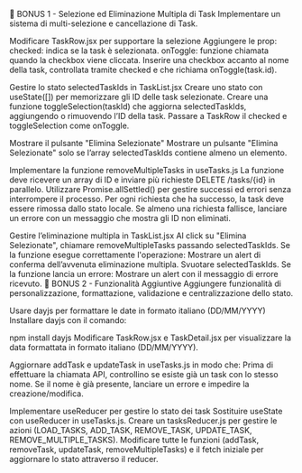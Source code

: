 <!-- 📌 Milestone 1 - Setup e Routing
Clonare il backend del progetto, impostare il frontend con Vite e configurare il routing con react-router-dom.

Clonare e avviare il backend:

Per gestire i task, utilizzeremo un backend già pronto.

Cloniamo il repository

https://github.com/boolean-it/react-task-manager-back
e avviamo il server con:

npm install
npm run start
Dopo qualche secondo, nel terminale apparirà un messaggio simile a:

✅ Server in ascolto su http://localhost:3001
Questo URL dovrà essere utilizzato per configurare il frontend.

Impostiamo il frontend:

Creiamo il progetto con Vite.
Installiamo react-router-dom nel progetto.
Creiamo il router principale in App.jsx utilizzando BrowserRouter.
Definiamo due pagine principali:

Lista dei Task (TaskList.jsx) → mostrerà l'elenco dei task.
Aggiungi Task (AddTask.jsx) → conterrà il form per aggiungere un nuovo task.
Aggiungere una barra di navigazione con NavLink, per permettere all'utente di spostarsi tra le pagine.

Definire le rotte con Routes e Route, associando ogni percorso alla rispettiva pagina. -->

<!-- 📌 Milestone 2 - Setup Context API e Fetch Iniziale
Creare un contesto globale per la gestione dei dati e recuperare la lista dei task dall'API.


Salvare l'URL dell'API nel file .env del progetto frontend:
Creare un file .env nella cartella del progetto frontend e aggiungere lo URL della API raccolto alla Milestone 1.
In questo modo, l'URL sarà accessibile in tutto il progetto senza doverlo scrivere manualmente nel codice.

Creare un Context API (GlobalContext) per gestire lo stato globale dell'applicazione.

Definire uno useState all'interno del provider, per memorizzare la lista dei task.

Effettuare una richiesta GET a /tasks al caricamento dell'app, utilizzando useEffect, e salvare i dati nello stato.

Stampare in console i dati ricevuti per verificare il corretto recupero delle informazioni.

Rendere disponibile il GlobalContext.Provider in App.jsx, avvolgendo l'intera applicazione. -->

<!-- 📌 Milestone 3 - Lista dei Task (Pagina)
Visualizzare l'elenco dei task in una tabella e ottimizzare il rendering con React.memo().

Recuperare la lista dei task dal GlobalContext e mostrarla nella pagina TaskList.jsx.

Strutturare TaskList.jsx come una tabella, con le intestazioni Nome, Stato, Data di Creazione.

Creare un componente TaskRow.jsx, che rappresenta una singola riga della tabella e mostra solo le proprietà title, status e createdAt (escludendo description).

Applicare uno stile differente alla colonna status, assegnando i seguenti colori di sfondo alle celle in base al valore dello stato:
"To do" → rosso
"Doing" → giallo
"Done" → verde

Utilizzare React.memo() su TaskRow.jsx per ottimizzare le prestazioni ed evitare render inutili. -->

<!-- 📌 Milestone 4 - Creazione del Custom Hook useTasks() (GET)
Creare un custom hook per centralizzare la gestione dei task e semplificare l'accesso ai dati.


Creare un hook useTasks() che recupera i task iniziali con una richiesta GET a /tasks e li memorizza in uno stato locale (useState).

Definire le funzioni addTask, removeTask, updateTask all'interno di useTasks(), lasciandole vuote per ora.

Rendere disponibili le funzioni e la lista dei task restituendole come valore dell'hook.

Integrare useTasks() nel GlobalContext, in modo che tutti i componenti possano accedere ai task e alle funzioni di gestione. -->

<!-- 📌 Milestone 5 - Creazione del Form per Aggiungere un Task
Creare un form per aggiungere un task, senza ancora inviare i dati all'API.

Aggiornare la pagina AddTask.jsx per contenere un form con i seguenti campi:

Nome del task (title) → Input controllato (useState).
Descrizione (description) → Textarea non controllata (useRef).
Stato (status) → Select non controllata (useRef), con opzioni "To do", "Doing", "Done", e valore predefinito "To do".

Validare il campo Nome (title):

Il campo non può essere vuoto.
Non può contenere simboli speciali.
Se il valore è errato, mostrare un messaggio di errore.
Utilizzare una costante con i caratteri vietati:
const symbols = "!@#$%^&*()-_=+[]{}|;:'\\",.<>?/`~";
Gestione del Submit del Form:

Al click del bottone "Aggiungi Task", il form deve SOLO stampare in console l’oggetto task con i valori inseriti (NON deve ancora essere inviata la richiesta all’API). -->


<!-- 📌 Milestone 6 - Integrazione dell'API per Aggiungere un Task (POST)
Collegare il form di AddTask all'API e completare la funzione addTask in useTasks().


Completare la funzione addTask in useTasks():
La funzione deve ricevere un oggetto contenente le proprietà title, description e status.

Effettuare una chiamata API POST /tasks, inviando l’oggetto come body in formato JSON.

La chiamata API restituisce un oggetto con la seguente struttura:

In caso di successo:
{ success: true, task: /* la task creata */ }

In caso di errore:
{ success: false, message: "Messaggio di errore" }

La funzione addTask deve controllare il valore di success nella risposta:

Se success è true, aggiornare lo stato globale aggiungendo la nuova task.
Se success è false, lanciare un errore con message come testo.

Modificare la gestione del Submit del Form in AddTask.jsx:
Eseguire la funzione addTask di useTasks(), passando l’oggetto con title, description e status.

Se la funzione esegue correttamente l'operazione:
Mostrare un alert di conferma dell’avvenuta creazione della task.
Resettare il form.

Se la funzione lancia un errore:
Mostrare un alert con il messaggio di errore ricevuto. -->

<!-- 📌 Milestone 7 - Creazione della Pagina Dettaglio Task
Creare la pagina TaskDetail.jsx, che visualizza i dettagli di un task


Aggiornare TaskRow.jsx
Rendere il title un link a /task/:id, in modo che cliccando sul nome del task si venga reindirizzati alla pagina di dettaglio.

Aggiornare App.jsx per aggiungere la rotta TaskDetail.jsx
Aggiungere la rotta /task/:id che caricherà il componente TaskDetail.jsx.

Creare TaskDetail.jsx per mostrare:
Nome (title)
Descrizione (description)
Stato (status)
Data di creazione (createdAt)
Un bottone "Elimina Task", che per ora stampa solo "Elimino task" in console. -->
<!-- 
📌 Milestone 8 - Funzione di Eliminazione Task (DELETE)
Aggiungere la funzionalità di eliminazione di un task con una chiamata API e aggiornare lo stato.

Completare la funzione removeTask in useTasks():
La funzione deve ricevere un taskId e effettuare una chiamata API DELETE /tasks/:id.

La chiamata API restituisce un oggetto con la seguente struttura:

In caso di successo:

{ success: true }
In caso di errore:

{ success: false, message: "Messaggio di errore" }
La funzione removeTask deve controllare il valore di success nella risposta:

Se success è true, rimuovere il task dallo stato globale.
Se success è false, lanciare un errore con message come testo.

Gestire l'eliminazione della task in TaskDetail.jsx:
Al click su "Elimina Task", chiamare removeTask passando l'id del task.
Se la funzione esegue correttamente l'operazione:
Mostrare un alert di conferma dell’avvenuta eliminazione.
Reindirizzare l’utente alla lista dei task (/).
Se la funzione lancia un errore:
Mostrare un alert con il messaggio di errore ricevuto. -->

<!-- 📌 Milestone 9 - Componente Modal e Conferma Eliminazione Task
Creare un componente Modal riutilizzabile e utilizzarlo per confermare l’eliminazione di un task.

Creare il componente Modal.jsx, che deve:
Accettare i seguenti props:
title: il titolo della modale.
content: il contenuto principale della modale.
show: stato booleano per mostrare o nascondere la modale.
onClose: funzione per chiudere la modale.
onConfirm: funzione eseguita al click del bottone di conferma.
confirmText (opzionale, default "Conferma"): testo del bottone di conferma.
Utilizzare ReactDOM.createPortal per rendere la modale indipendente dal flusso di rendering.
Implementare i pulsanti "Annulla" (chiude la modale) e "Conferma" (esegue onConfirm).

Integrare il componente Modal in TaskDetail.jsx per confermare l'eliminazione:
Quando l’utente clicca su "Elimina Task", deve aprirsi la modale di conferma.
Se l’utente conferma, vengono eseguite le stesse operazioni della Milestone 8. -->

<!-- 📌 Milestone 10 - Modale e Funzione di Modifica Task (PUT)
Creare una modale per modificare i dettagli di un task e aggiornare i dati tramite API.

Completare la funzione updateTask in useTasks():

La funzione deve ricevere un oggetto updatedTask e effettuare una chiamata API PUT /tasks/:id.

La chiamata API restituisce un oggetto con la seguente struttura:

In caso di successo:

{ success: true, task: /* la task aggiornata */ }
In caso di errore:

{ success: false, message: "Messaggio di errore" }
La funzione updateTask deve controllare il valore di success nella risposta:

Se success è true, aggiornare la task nello stato globale.
Se success è false, lanciare un errore con message come testo.

Creare il componente EditTaskModal.jsx:

Deve accettare i seguenti props:
show (boolean): determina se la modale è visibile.
onClose (function): funzione per chiudere la modale.
task (object): oggetto che rappresenta il task da modificare.
onSave (function): funzione che viene chiamata al salvataggio con il task aggiornato.
Utilizzare il componente Modal per creare la modale di modifica, passandogli i seguenti valori:
title: "Modifica Task".
content: un form contenente i campi del task da modificare.
confirmText: "Salva".
onConfirm: deve attivare il submit del form.

💡 Importante:
Per attivare il submit del form, dobbiamo ottenere un riferimento diretto al form all'interno del componente. Creiamo una ref con useRef() e associamola al form.
Questo ci permette di chiamare il metodo editFormRef.current.requestSubmit() quando l'utente clicca su "Salva" nella modale, simulando il comportamento di un normale submit.

Strutturare il form all'interno della modale, includendo i seguenti campi:
Nome (title) → Input di testo controllato (useState).
Descrizione (description) → Textarea controllata (useState).
Stato (status) → Select controllata (useState) con opzioni "To do", "Doing", "Done".
L'onSubmit del form deve eseguire onSave, passandogli la task modificata.

Integrare EditTaskModal in TaskDetail.jsx, con un nuovo bottone "Modifica Task":

Quando l’utente clicca su "Modifica", si apre la modale con il form precompilato.
L'onSave di EditTaskModal deve eseguire la funzione updateTask di useTasks(), passando la task modificata.
Se la funzione esegue correttamente l'operazione:
Mostrare un alert di conferma dell’avvenuta modifica.
Chiudere la modale.
Se la funzione lancia un errore:
Mostrare un alert con il messaggio di errore ricevuto. -->


<!-- 📌 Milestone 11 - Ordinamento delle Task
Implementare un sistema di ordinamento nella tabella delle task, permettendo all'utente di ordinare i task in base a diversi criteri.


Aggiungere due state in TaskList.jsx:
sortBy: rappresenta il criterio di ordinamento (title, status, createdAt).
sortOrder: rappresenta la direzione (1 per crescente, -1 per decrescente).
Il default di sortBy è createdAt, il default di sortOrder, è 1.

Modificare la tabella per rendere cliccabili le intestazioni (th), in modo che al click:
Se la colonna è già selezionata (sortBy uguale alla colonna cliccata), invertire sortOrder.
Se la colonna è diversa, impostare sortBy sulla nuova colonna e sortOrder su 1.

Implementare la logica di ordinamento con useMemo(), in modo che l’array ordinato venga ricalcolato solo quando cambiano tasks, sortBy o sortOrder:
Ordinamento per title → alfabetico (localeCompare).
Ordinamento per status → ordine predefinito: "To do" < "Doing" < "Done".
Ordinamento per createdAt → confrontando il valore numerico della data (.getTime()).
Applicare sortOrder per definire se l’ordine è crescente o decrescente. -->


<!-- 📌 Milestone 12 - Ricerca dei Task con Debounce
Aggiungere un campo di ricerca che permette all’utente di filtrare i task in base al nome, ottimizzando le prestazioni con debounce.
r3

Creare un input di ricerca controllato
Aggiungere un input di ricerca controllato in TaskList.jsx sopra la tabella, in modo che l’utente possa digitare per cercare un task.
Creare uno stato searchQuery (useState) per memorizzare il valore dell'input.

Modificare l'useMemo() per filtrare e ordinare i task
Applicare il filtraggio basato su searchQuery.
La ricerca deve essere case insensitive.
Ordinare i risultati in base ai criteri esistenti (es. nome, stato, data di creazione).

Aggiungere il debounce per migliorare le prestazioni
Creare una funzione debounce con setTimeout() per ritardare l’aggiornamento di searchQuery.

Usare useCallback() per memorizzare la funzione di debounce e prevenire inutili ricalcoli.



💡 Importante:
Il debounce non funziona bene sugli input controllati.
Rimuovere value dall’input, rendendolo non controllato, affinché il debounce possa funzionare correttamente. -->



🎯 BONUS 1 - Selezione ed Eliminazione Multipla di Task
Implementare un sistema di multi-selezione e cancellazione di Task.


Modificare TaskRow.jsx per supportare la selezione
Aggiungere le prop:
checked: indica se la task è selezionata.
onToggle: funzione chiamata quando la checkbox viene cliccata.
Inserire una checkbox accanto al nome della task, controllata tramite checked e che richiama onToggle(task.id).

Gestire lo stato selectedTaskIds in TaskList.jsx
Creare uno stato con useState([]) per memorizzare gli ID delle task selezionate.
Creare una funzione toggleSelection(taskId) che aggiorna selectedTaskIds, aggiungendo o rimuovendo l’ID della task.
Passare a TaskRow il checked e toggleSelection come onToggle.

Mostrare il pulsante "Elimina Selezionate"
Mostrare un pulsante "Elimina Selezionate" solo se l’array selectedTaskIds contiene almeno un elemento.

Implementare la funzione removeMultipleTasks in useTasks.js
La funzione deve ricevere un array di ID e inviare più richieste DELETE /tasks/{id} in parallelo.
Utilizzare Promise.allSettled() per gestire successi ed errori senza interrompere il processo.
Per ogni richiesta che ha successo, la task deve essere rimossa dallo stato locale.
Se almeno una richiesta fallisce, lanciare un errore con un messaggio che mostra gli ID non eliminati.

Gestire l’eliminazione multipla in TaskList.jsx
Al click su "Elimina Selezionate", chiamare removeMultipleTasks passando selectedTaskIds.
Se la funzione esegue correttamente l'operazione:
Mostrare un alert di conferma dell’avvenuta eliminazione multipla.
Svuotare selectedTaskIds.
Se la funzione lancia un errore:
Mostrare un alert con il messaggio di errore ricevuto.
🎯 BONUS 2 - Funzionalità Aggiuntive
Aggiungere funzionalità di personalizzazione, formattazione, validazione e centralizzazione dello stato.


Usare dayjs per formattare le date in formato italiano (DD/MM/YYYY)
Installare dayjs con il comando:

npm install dayjs
Modificare TaskRow.jsx e TaskDetail.jsx per visualizzare la data formattata in formato italiano (DD/MM/YYYY).


Aggiornare addTask e updateTask in useTasks.js in modo che:
Prima di effettuare la chiamata API, controllino se esiste già un task con lo stesso nome.
Se il nome è già presente, lanciare un errore e impedire la creazione/modifica.

Implementare useReducer per gestire lo stato dei task
Sostituire useState con useReducer in useTasks.js.
Creare un tasksReducer.js per gestire le azioni (LOAD_TASKS, ADD_TASK, REMOVE_TASK, UPDATE_TASK, REMOVE_MULTIPLE_TASKS).
Modificare tutte le funzioni (addTask, removeTask, updateTask, removeMultipleTasks) e il fetch iniziale per aggiornare lo stato attraverso il reducer.
